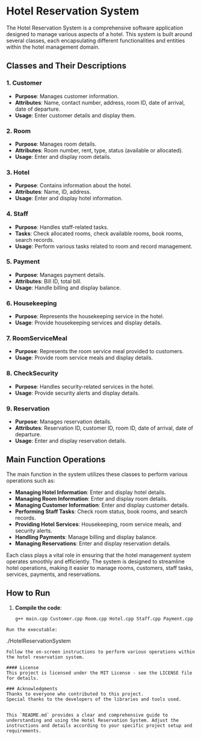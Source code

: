 # Hotel Reservation System

The Hotel Reservation System is a comprehensive software application designed to manage various aspects of a hotel. This system is built around several classes, each encapsulating different functionalities and entities within the hotel management domain.

## Classes and Their Descriptions

### 1. Customer
- **Purpose**: Manages customer information.
- **Attributes**: Name, contact number, address, room ID, date of arrival, date of departure.
- **Usage**: Enter customer details and display them.

### 2. Room
- **Purpose**: Manages room details.
- **Attributes**: Room number, rent, type, status (available or allocated).
- **Usage**: Enter and display room details.

### 3. Hotel
- **Purpose**: Contains information about the hotel.
- **Attributes**: Name, ID, address.
- **Usage**: Enter and display hotel information.

### 4. Staff
- **Purpose**: Handles staff-related tasks.
- **Tasks**: Check allocated rooms, check available rooms, book rooms, search records.
- **Usage**: Perform various tasks related to room and record management.

### 5. Payment
- **Purpose**: Manages payment details.
- **Attributes**: Bill ID, total bill.
- **Usage**: Handle billing and display balance.

### 6. Housekeeping
- **Purpose**: Represents the housekeeping service in the hotel.
- **Usage**: Provide housekeeping services and display details.

### 7. RoomServiceMeal
- **Purpose**: Represents the room service meal provided to customers.
- **Usage**: Provide room service meals and display details.

### 8. CheckSecurity
- **Purpose**: Handles security-related services in the hotel.
- **Usage**: Provide security alerts and display details.

### 9. Reservation
- **Purpose**: Manages reservation details.
- **Attributes**: Reservation ID, customer ID, room ID, date of arrival, date of departure.
- **Usage**: Enter and display reservation details.

## Main Function Operations

The main function in the system utilizes these classes to perform various operations such as:

- **Managing Hotel Information**: Enter and display hotel details.
- **Managing Room Information**: Enter and display room details.
- **Managing Customer Information**: Enter and display customer details.
- **Performing Staff Tasks**: Check room status, book rooms, and search records.
- **Providing Hotel Services**: Housekeeping, room service meals, and security alerts.
- **Handling Payments**: Manage billing and display balance.
- **Managing Reservations**: Enter and display reservation details.

Each class plays a vital role in ensuring that the hotel management system operates smoothly and efficiently. The system is designed to streamline hotel operations, making it easier to manage rooms, customers, staff tasks, services, payments, and reservations.

## How to Run

1. **Compile the code**:
   ```sh
   g++ main.cpp Customer.cpp Room.cpp Hotel.cpp Staff.cpp Payment.cpp Housekeeping.cpp RoomServiceMeal.cpp CheckSecurity.cpp Reservation.cpp -o HotelReservationSystem
```
Run the executable:
```
./HotelReservationSystem
```
Follow the on-screen instructions to perform various operations within the hotel reservation system.

#### License
This project is licensed under the MIT License - see the LICENSE file for details.

### Acknowledgments
Thanks to everyone who contributed to this project.
Special thanks to the developers of the libraries and tools used.


This `README.md` provides a clear and comprehensive guide to understanding and using the Hotel Reservation System. Adjust the instructions and details according to your specific project setup and requirements.


